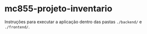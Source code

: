 # mc855-projeto-inventario

Instruções para executar a aplicação dentro das pastas `./backend/` e `./frontend/`.